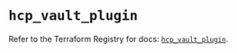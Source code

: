 # `hcp_vault_plugin`

Refer to the Terraform Registry for docs: [`hcp_vault_plugin`](https://registry.terraform.io/providers/hashicorp/hcp/0.84.1/docs/resources/vault_plugin).
